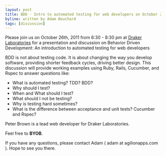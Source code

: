 ```yaml
---
layout: post
title: BDD - Intro to automated testing for web developers on October 26th, 2011
byline: written by Adam Bouchard
tags: [discussion]
---
```


Please join us on October 26th, 2011 from 6:30 - 8:30 pm at
[Draker Laboratories](http://maps.google.com/maps?q=431+Pine+Street,+Suite+114&hl=en&hnear=431+Pine+St,+Burlington,+Vermont+05401&gl=us&t=h&z=16&vpsrc=0) for a presentation and discussion on Behavior Driven Development: An introduction to automated testing for web developers 

BDD is not about testing code. It is about changing the way you develop software, providing shorter feedback cycles, driving better design. This discussion will provide working examples using Ruby, Rails, Cucumber, and Rspec to answer questions like:

* What is automated testing? TDD? BDD?
* Why should I test?
* When and What should I test?
* What should I not be testing?
* Why is testing hard sometimes?
* What is the difference between acceptance and unit tests? Cucumber and Rspec?

Peter Brown is a lead web developer for Draker Laboratories.

Feel free to __BYOB__.

If you have any questions, please contact Adam ( adam at agilionapps.com ).
Hope to see you there.
